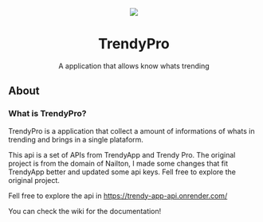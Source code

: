 <p align="center">
  <img  src="https://user-images.githubusercontent.com/51789882/206223105-12a6b6c0-aee6-4bdb-ae3f-bbfe6afbc1c1.png" align=center">
</p>
<h1 align="center">TrendyPro</h1>
<p align="center">A application that allows know whats trending</p>


## About

### What is TrendyPro?
TrendyPro is a application that collect a amount of informations of whats in trending and brings in a single plataform.

This api is a set of APIs from TrendyApp and Trendy Pro. The original project is from the domain of Nailton, I made some changes that fit TrendyApp better and updated some api keys. Fell free to explore the original project.

Fell free to explore the api in https://trendy-app-api.onrender.com/

You can check the wiki for the documentation!
